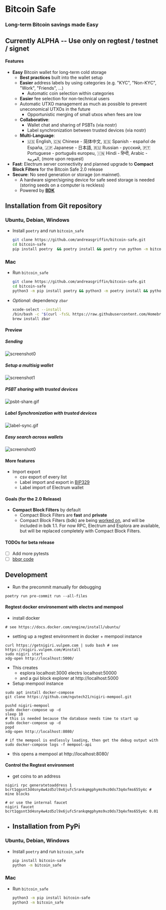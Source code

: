 # Bitcoin Safe

### Long-term Bitcoin savings made Easy

## Currently ALPHA -- Use only on regtest / testnet / signet

#### Features

- **Easy** Bitcoin wallet for long-term cold storage
  - **Best practices** built into the wallet setup
  - **Easier** address labels by using categories (e.g. "KYC", "Non-KYC", "Work", "Friends", ...)
    - Automatic coin selection within categories
  - **Easier** fee selection for non-technical users
  - Automatic UTXO management as much as possible to prevent uneconomical UTXOs in the future
    - Opportunistic merging of small utxos when fees are low
  - **Collaborative**: 
    - Wallet chat and sharing of PSBTs (via nostr)
    - Label synchronization between trusted devices (via nostr)
  - **Multi-Language**: 
    - 🇺🇸 English, 🇨🇳 Chinese - 简体中文, 🇪🇸 Spanish - español de España, 🇯🇵 Japanese - 日本語, 🇷🇺 Russian - русский, 🇵🇹 Portuguese - português europeu, 🇮🇳 Hindi - हिन्दी, Arabic - العربية, (more upon request)
- **Fast**: Electrum server connectivity and planned upgrade to **Compact Block Filters** for the Bitcoin Safe 2.0 release 
- **Secure**: No seed generation or storage (on mainnet). 
  - A hardware signer/signing device for safe seed storage is needed (storing seeds on a computer is reckless)
  - Powered by **[BDK](https://github.com/bitcoindevkit/bdk)**

## Installation from Git repository

### Ubuntu, Debian, Windows

- Install `poetry` and run `bitcoin_safe`
  
  ```sh
  git clone https://github.com/andreasgriffin/bitcoin-safe.git
  cd bitcoin-safe
  pip install poetry  && poetry install && poetry run python -m bitcoin_safe
  ```

### Mac

- Run `bitcoin_safe`
  
  ```sh
  git clone https://github.com/andreasgriffin/bitcoin-safe.git
  cd bitcoin-safe
  python3 -m pip install poetry && python3 -m poetry install && python3 -m poetry run python3 -m bitcoin_safe
  ```

- *Optional*: dependency  `zbar` 
  
  ```sh
  xcode-select --install
  /bin/bash -c "$(curl -fsSL https://raw.githubusercontent.com/Homebrew/install/HEAD/install.sh)"
  brew install zbar 
  ```

#### Preview

##### Sending

![screenshot0](docs/send.gif)

##### Setup a multisig wallet

![screenshot1](docs/multisig-setup.gif)

##### PSBT sharing with trusted devices

![psbt-share.gif](docs/psbt-share.gif)

##### Label Synchronization with trusted devices

![label-sync.gif](docs/label-sync.gif)


##### Easy search across wallets

![screenshot0](docs/global-search.gif)


#### More features

* Import export
  * csv export of every list
  * Label import and export in [BIP329](https://github.com/bitcoin/bips/blob/master/bip-0329.mediawiki) 
  * Label import of Electrum wallet
 

#### Goals (for the 2.0 Release)

- **Compact Block Filters** by default
  - Compact Block Filters are **fast** and **private**
  - Compact Block Filters (bdk) are being [worked on](https://github.com/bitcoindevkit/bdk/issues/679), and will be included in bdk 1.1. For now RPC, Electrum and Esplora are available, but will be replaced completely with Compact Block Filters.

#### TODOs for beta release

- [ ] Add more pytests
- [ ] [bbqr code](https://bbqr.org/) 

## Development

* Run the precommit manually for debugging

```shell
poetry run pre-commit run --all-files
```

#### Regtest docker environement with electrs and mempool

* install docker

```shell
# see https://docs.docker.com/engine/install/ubuntu/
```

* setting up a regtest environment in docker + mempool instance

```shell
curl https://getnigiri.vulpem.com | sudo bash # see https://nigiri.vulpem.com/#install
sudo nigiri start
xdg-open http://localhost:5000/
```

* This creates
  * esplora localhost:3000
    electrs localhost:50000 
  * and a gui block explorer at http://localhost:5000
* Setup mempool instance

```shell
sudo apt install docker-compose
git clone https://github.com/ngutech21/nigiri-mempool.git

pushd nigiri-mempool
sudo docker-compose up -d
sleep 10
# this is needed because the database needs time to start up 
sudo docker-compose up -d
popd
xdg-open http://localhost:8080/

# if the mempool is endlessly loading, then get the debug output with
sudo docker-compose logs -f mempool-api
```

* this opens a mempool at http://localhost:8080/

#### Control the Regtest environment

* get coins to an address

```shell
nigiri rpc generatetoaddress 1 bcrt1qgsnt3d4sny4w4zd5zl9x6jufc5rankqmgphyms9vz0ds73q4xfms655y4c # mine blocks

# or use the internal faucet
nigiri faucet bcrt1qgsnt3d4sny4w4zd5zl9x6jufc5rankqmgphyms9vz0ds73q4xfms655y4c 0.01
```

* ## Installation from PyPi

### Ubuntu, Debian, Windows

- Install `poetry` and run `bitcoin_safe`
  
  ```sh
  pip install bitcoin-safe
  python -m bitcoin_safe
  ```

### Mac

- Run `bitcoin_safe`
  
  ```sh
  python3 -m pip install bitcoin-safe
  python3 -m bitcoin_safe
  ```
